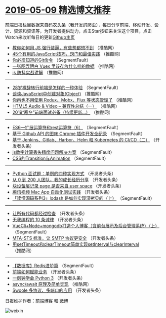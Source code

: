 # [2019-05-09 精选博文推荐](http://hao.caibaojian.com/date/2019/05/09)

[前端日报](http://caibaojian.com/c/news)栏目数据来自[码农头条](http://hao.caibaojian.com/)（我开发的爬虫），每日分享前端、移动开发、设计、资源和资讯等，为开发者提供动力，点击Star按钮来关注这个项目，点击Watch来收听每日的更新[Github主页](https://github.com/kujian/frontendDaily)
* [教你如何用 JS 强行装逼，有些想都想不到](http://hao.caibaojian.com/110445.html) （推酷网）
* [45个有用的JavaScript技巧，窍门和最佳实践](http://hao.caibaojian.com/110440.html) （推酷网）
* [你必须知道的Git命令](http://hao.caibaojian.com/110377.html) （SegmentFault）
* [一张图弄明白 Vuex 里该存放什么样的数据](http://hao.caibaojian.com/110436.html) （推酷网）
* [js 防抖实战讲解](http://hao.caibaojian.com/110439.html) （推酷网）

***
* [28岁裸辞转行前端是怎样的一种体验](http://hao.caibaojian.com/110384.html) （SegmentFault）
* [谈谈JavaScript中创建对象(Object)](http://hao.caibaojian.com/110441.html) （推酷网）
* [你再也不用使用 Redux、Mobx、Flux 等状态管理了](http://hao.caibaojian.com/110431.html) （推酷网）
* [HTML5 Audio &amp; Video &#8211; 兼容性总结（一）](http://hao.caibaojian.com/110443.html) （推酷网）
* [2019“寒冬”前端面试必备（持续更新&#8230;）](http://hao.caibaojian.com/110433.html) （推酷网）

***
* [ES6—扩展运算符和rest运算符（6）](http://hao.caibaojian.com/110378.html) （SegmentFault）
* [基于 Github API 的图床 Chrome 插件开发全纪录](http://hao.caibaojian.com/110376.html) （SegmentFault）
* [基于 Jenkins、Gitlab、Harbor、Helm 和 Kubernetes 的 CI/CD（二）](http://hao.caibaojian.com/110399.html) （开发者头条）
* [js数字计算丢失精度问题解决方案](http://hao.caibaojian.com/110380.html) （SegmentFault）
* [CSS的Transition与Animation](http://hao.caibaojian.com/110381.html) （SegmentFault）

***
* [Python 面试题：单例的四种实现方式](http://hao.caibaojian.com/110424.html) （开发者头条）
* [从 0 到 200 人团队，我的成长经历分享](http://hao.caibaojian.com/110395.html) （开发者头条）
* [块设备层记录 page 是否来自 user space](http://hao.caibaojian.com/110427.html) （开发者头条）
* [腾讯视频 Mac App 自动化测试实践](http://hao.caibaojian.com/110406.html) （开发者头条）
* [「读懂源码系列3」lodash 是如何实现深拷贝的（上）](http://hao.caibaojian.com/110385.html) （SegmentFault）

***
* [让所有代码都经过检查](http://hao.caibaojian.com/110417.html) （开发者头条）
* [无我编程的 10 条诫律](http://hao.caibaojian.com/110396.html) （开发者头条）
* [VueCli+Node+mongodb打造个人博客（含前台展示及后台管理系统）（上）](http://hao.caibaojian.com/110375.html) （SegmentFault）
* [MTA-STS 标准，让 SMTP 协议更安全](http://hao.caibaojian.com/110407.html) （开发者头条）
* [用setTimeout和clearTimeout简单实现setInterval与clearInterval](http://hao.caibaojian.com/110442.html) （推酷网）

***
* [【数据库】Redis进阶篇](http://hao.caibaojian.com/110386.html) （SegmentFault）
* [前端如何赋能业务](http://hao.caibaojian.com/110418.html) （开发者头条）
* [一刻钟学会 Python 3](http://hao.caibaojian.com/110397.html) （开发者头条）
* [async/await 原理及简单实现](http://hao.caibaojian.com/110432.html) （推酷网）
* [Swoole 多协议、多端口的应用](http://hao.caibaojian.com/110408.html) （开发者头条）

日报维护作者：[前端博客](http://caibaojian.com/) 和 [微博](http://caibaojian.com/go/weibo)

![weixin](https://user-images.githubusercontent.com/3055447/38468989-651132ac-3b80-11e8-8e6b-15122322a9d7.png)